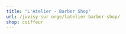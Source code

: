 ```yaml
---
title: "L'Atelier - Barber Shop"
url: /juvisy-sur-orge/latelier-barber-shop/
shop: coiffeur
---
```

